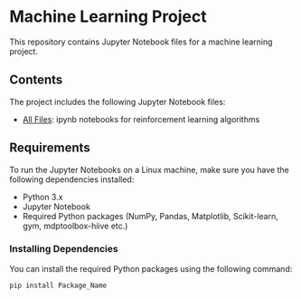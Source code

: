 # Machine Learning Project


This repository contains Jupyter Notebook files for a machine learning project.


## Contents


The project includes the following Jupyter Notebook files:


- [All Files](https://gatech.box.com/s/zy3k7my3vd1j0x0iqr6zasm2tmjrnzq2):  ipynb notebooks for reinforcement learning algorithms


## Requirements


To run the Jupyter Notebooks on a Linux machine, make sure you have the following dependencies installed:


- Python 3.x
- Jupyter Notebook
- Required Python packages (NumPy, Pandas, Matplotlib, Scikit-learn, gym, mdptoolbox-hiive etc.)


### Installing Dependencies


You can install the required Python packages using the following command:


```bash
pip install Package_Name

